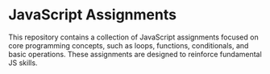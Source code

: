 # JavaScript Assignments

This repository contains a collection of JavaScript assignments focused on core programming concepts, such as loops, functions, conditionals, and basic operations. These assignments are designed to reinforce fundamental JS skills.
